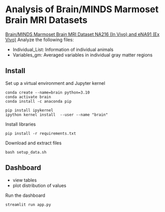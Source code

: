 # Analysis of Brain/MINDS Marmoset Brain MRI Datasets
[Brain/MINDS Marmoset Brain MRI Dataset NA216 (In Vivo) and eNA91 (Ex Vivo)](https://dataportal.brainminds.jp/marmoset-mri-na216)
Analyze the following files:
- Individual_List: Information of individual animals
- Variables_gm: Averaged variables in individual gray matter regions


## Install
Set up a virtual environment and Jupyter kernel
```
conda create --name=brain python=3.10
conda activate brain
conda install -c anaconda pip

pip install ipykernel
ipython kernel install  --user --name "brain"
```

Install libraries
```
pip install -r requirements.txt
```

Download and extract files
```
bash setup_data.sh
```

## Dashboard
- view tables
- plot distribution of values

Run the dashboard
```
streamlit run app.py
```